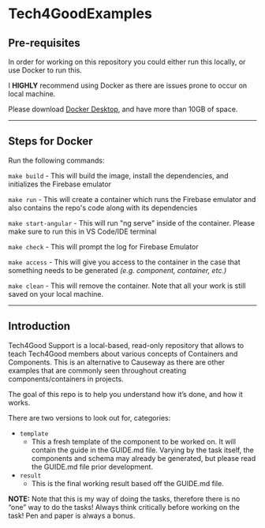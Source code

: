 # Tech4GoodExamples

## Pre-requisites

In order for working on this repository you could either run this locally, or use Docker to run this.

I **HIGHLY** recommend using Docker as there are issues prone to occur on local machine.

Please download [Docker Desktop](https://www.docker.com/products/docker-desktop/), and have more than 10GB of space.

---

## Steps for Docker

Run the following commands:

`make build` - This will build the image, install the dependencies, and initializes the Firebase emulator

`make run` - This will create a container which runs the Firebase emulator and also contains the repo's code along with its dependencies

`make start-angular` - This will run "ng serve" inside of the container. Please make sure to run this in VS Code/IDE terminal

`make check` - This will prompt the log for Firebase Emulator

`make access` - This will give you access to the container in the case that something needs to be generated *(e.g. component, container, etc.)*

`make clean` - This will remove the container. Note that all your work is still saved on your local machine.

---

## Introduction

Tech4Good Support is a local-based, read-only repository that allows to teach Tech4Good members about various concepts of Containers and Components. This is an alternative to Causeway as there are other examples that are commonly seen throughout creating components/containers in projects.

The goal of this repo is to help you understand how it’s done, and how it works.

There are two versions to look out for, categories:

- `template`
    - This a fresh template of the component to be worked on. It will contain the guide in the GUIDE.md file. Varying by the task itself, the components and schema may already be generated, but please read the GUIDE.md file prior development.
- `result`
    - This is the final working result based off the GUIDE.md file.

**NOTE:** Note that this is my way of doing the tasks, therefore there is no “one” way to do the tasks! Always think critically before working on the task! Pen and paper is always a bonus.
